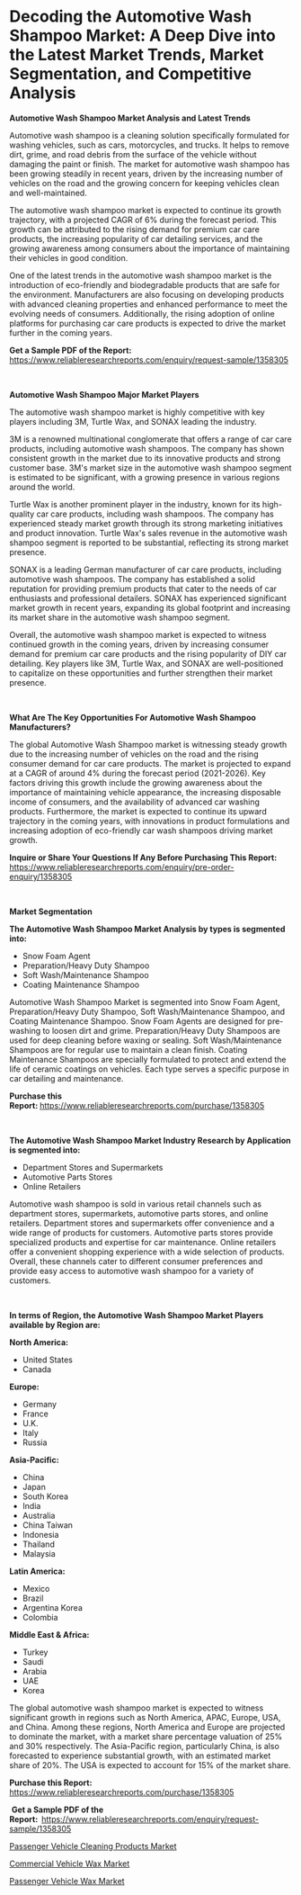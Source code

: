 <p><h1>Decoding the Automotive Wash Shampoo Market: A Deep Dive into the Latest Market Trends, Market Segmentation, and Competitive Analysis</h1></p><p><strong>Automotive Wash Shampoo Market Analysis and Latest Trends</strong></p>
<p><p>Automotive wash shampoo is a cleaning solution specifically formulated for washing vehicles, such as cars, motorcycles, and trucks. It helps to remove dirt, grime, and road debris from the surface of the vehicle without damaging the paint or finish. The market for automotive wash shampoo has been growing steadily in recent years, driven by the increasing number of vehicles on the road and the growing concern for keeping vehicles clean and well-maintained.</p><p>The automotive wash shampoo market is expected to continue its growth trajectory, with a projected CAGR of 6% during the forecast period. This growth can be attributed to the rising demand for premium car care products, the increasing popularity of car detailing services, and the growing awareness among consumers about the importance of maintaining their vehicles in good condition.</p><p>One of the latest trends in the automotive wash shampoo market is the introduction of eco-friendly and biodegradable products that are safe for the environment. Manufacturers are also focusing on developing products with advanced cleaning properties and enhanced performance to meet the evolving needs of consumers. Additionally, the rising adoption of online platforms for purchasing car care products is expected to drive the market further in the coming years.</p></p>
<p><strong>Get a Sample PDF of the Report:&nbsp;</strong> <a href="https://www.reliableresearchreports.com/enquiry/request-sample/1358305">https://www.reliableresearchreports.com/enquiry/request-sample/1358305</a></p>
<p>&nbsp;</p>
<p><strong>Automotive Wash Shampoo Major Market Players</strong></p>
<p><p>The automotive wash shampoo market is highly competitive with key players including 3M, Turtle Wax, and SONAX leading the industry. </p><p>3M is a renowned multinational conglomerate that offers a range of car care products, including automotive wash shampoos. The company has shown consistent growth in the market due to its innovative products and strong customer base. 3M's market size in the automotive wash shampoo segment is estimated to be significant, with a growing presence in various regions around the world.</p><p>Turtle Wax is another prominent player in the industry, known for its high-quality car care products, including wash shampoos. The company has experienced steady market growth through its strong marketing initiatives and product innovation. Turtle Wax's sales revenue in the automotive wash shampoo segment is reported to be substantial, reflecting its strong market presence.</p><p>SONAX is a leading German manufacturer of car care products, including automotive wash shampoos. The company has established a solid reputation for providing premium products that cater to the needs of car enthusiasts and professional detailers. SONAX has experienced significant market growth in recent years, expanding its global footprint and increasing its market share in the automotive wash shampoo segment.</p><p>Overall, the automotive wash shampoo market is expected to witness continued growth in the coming years, driven by increasing consumer demand for premium car care products and the rising popularity of DIY car detailing. Key players like 3M, Turtle Wax, and SONAX are well-positioned to capitalize on these opportunities and further strengthen their market presence.</p></p>
<p>&nbsp;</p>
<p><strong>What Are The Key Opportunities For Automotive Wash Shampoo Manufacturers?</strong></p>
<p><p>The global Automotive Wash Shampoo market is witnessing steady growth due to the increasing number of vehicles on the road and the rising consumer demand for car care products. The market is projected to expand at a CAGR of around 4% during the forecast period (2021-2026). Key factors driving this growth include the growing awareness about the importance of maintaining vehicle appearance, the increasing disposable income of consumers, and the availability of advanced car washing products. Furthermore, the market is expected to continue its upward trajectory in the coming years, with innovations in product formulations and increasing adoption of eco-friendly car wash shampoos driving market growth.</p></p>
<p><strong>Inquire or Share Your Questions If Any Before Purchasing This Report:</strong> <a href="https://www.reliableresearchreports.com/enquiry/pre-order-enquiry/1358305">https://www.reliableresearchreports.com/enquiry/pre-order-enquiry/1358305</a></p>
<p>&nbsp;</p>
<p><strong>Market Segmentation</strong></p>
<p><strong>The Automotive Wash Shampoo Market Analysis by types is segmented into:</strong></p>
<p><ul><li>Snow Foam Agent</li><li>Preparation/Heavy Duty Shampoo</li><li>Soft Wash/Maintenance Shampoo</li><li>Coating Maintenance Shampoo</li></ul></p>
<p><p>Automotive Wash Shampoo Market is segmented into Snow Foam Agent, Preparation/Heavy Duty Shampoo, Soft Wash/Maintenance Shampoo, and Coating Maintenance Shampoo. Snow Foam Agents are designed for pre-washing to loosen dirt and grime. Preparation/Heavy Duty Shampoos are used for deep cleaning before waxing or sealing. Soft Wash/Maintenance Shampoos are for regular use to maintain a clean finish. Coating Maintenance Shampoos are specially formulated to protect and extend the life of ceramic coatings on vehicles. Each type serves a specific purpose in car detailing and maintenance.</p></p>
<p><strong>Purchase this Report:&nbsp;</strong><a href="https://www.reliableresearchreports.com/purchase/1358305">https://www.reliableresearchreports.com/purchase/1358305</a></p>
<p>&nbsp;</p>
<p><strong>The Automotive Wash Shampoo Market Industry Research by Application is segmented into:</strong></p>
<p><ul><li>Department Stores and Supermarkets</li><li>Automotive Parts Stores</li><li>Online Retailers</li></ul></p>
<p><p>Automotive wash shampoo is sold in various retail channels such as department stores, supermarkets, automotive parts stores, and online retailers. Department stores and supermarkets offer convenience and a wide range of products for customers. Automotive parts stores provide specialized products and expertise for car maintenance. Online retailers offer a convenient shopping experience with a wide selection of products. Overall, these channels cater to different consumer preferences and provide easy access to automotive wash shampoo for a variety of customers.</p></p>
<p>&nbsp;</p>
<p><strong>In terms of Region, the Automotive Wash Shampoo Market Players available by Region are:</strong></p>
<p>
    <p> <strong> North America: </strong>
        <ul>
            <li>United States</li>
            <li>Canada</li>
        </ul>
        </p> 
    <p> <strong> Europe: </strong>
        <ul>
            <li>Germany</li>
            <li>France</li>
            <li>U.K.</li>
            <li>Italy</li>
            <li>Russia</li>
        </ul>
        </p> 
    <p> <strong> Asia-Pacific: </strong>
        <ul>
            <li>China</li>
            <li>Japan</li>
            <li>South Korea</li>
            <li>India</li>
            <li>Australia</li>
            <li>China Taiwan</li>
            <li>Indonesia</li>
            <li>Thailand</li>
            <li>Malaysia</li>
        </ul>
        </p> 
    <p> <strong> Latin America: </strong>
        <ul>
            <li>Mexico</li>
            <li>Brazil</li>
            <li>Argentina Korea</li>
            <li>Colombia</li>
        </ul>
        </p> 
    <p> <strong> Middle East & Africa: </strong>
        <ul>
            <li>Turkey</li>
            <li>Saudi</li>
            <li>Arabia</li>
            <li>UAE</li>
            <li>Korea</li>
        </ul>
    </p>
    </p>
<p><p>The global automotive wash shampoo market is expected to witness significant growth in regions such as North America, APAC, Europe, USA, and China. Among these regions, North America and Europe are projected to dominate the market, with a market share percentage valuation of 25% and 30% respectively. The Asia-Pacific region, particularly China, is also forecasted to experience substantial growth, with an estimated market share of 20%. The USA is expected to account for 15% of the market share.</p></p>
<p><strong>Purchase this Report: </strong><a href="https://www.reliableresearchreports.com/purchase/1358305">https://www.reliableresearchreports.com/purchase/1358305</a></p>
<p>&nbsp;<strong>Get a Sample PDF of the Report:&nbsp;&nbsp;</strong><a href="https://www.reliableresearchreports.com/enquiry/request-sample/1358305">https://www.reliableresearchreports.com/enquiry/request-sample/1358305</a></p>
<p><strong></strong></p>
<p><p><a href="https://github.com/kosella/Market-Research-Report-List-2/blob/main/passenger-vehicle-cleaning-products-market.md">Passenger Vehicle Cleaning Products Market</a></p><p><a href="https://github.com/singletonthaxterkelliehr2df/Market-Research-Report-List-1/blob/main/commercial-vehicle-wax-market.md">Commercial Vehicle Wax Market</a></p><p><a href="https://github.com/kufem1/Market-Research-Report-List-1/blob/main/passenger-vehicle-wax-market.md">Passenger Vehicle Wax Market</a></p></p>